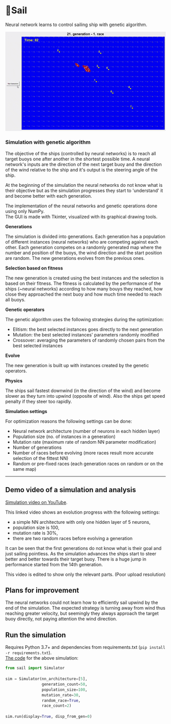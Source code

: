 # 🚢Sail

Neural network learns to control sailing ship with genetic algorithm.

[![Demo](https://github.com/kkovati/Sail/blob/master/docs/demo.gif)](https://youtu.be/wNEWmePgh4I)

### Simulation with genetic algorithm
 
The objective of the ships (controlled by neural networks) is to reach all target buoys 
one after another in the shortest possible time. 
A neural network's inputs are the direction of the next target buoy 
and the direction of the wind relative to the ship and it's output is the steering angle of the ship.

At the beginning of the simulation the neural networks do not know what is their objective but as the simulation
progresses they start to 'understand' it and become better with each generation.

The implementation of the neural networks and genetic operations done using only NumPy.<br/>
The GUI is made with Tkinter, visualized with its graphical drawing tools.
 
**Generations**
 
The simulation is divided into generations. Each generation has a population of different instances (neural networks)
who are competing against each other. Each generation competes on a randomly generated map 
where the number and position of the buoys, the wind direction and the start position are random.
The new generations evolves from the previous ones. 
 
**Selection based on fitness** 
 
The new generation is created using the best instances and the selection is based on their fitness.
The fitness is calculated by the performance of the ships (~neural networks) according to how many 
bouys they reached, how close they approached the next buoy and how much time needed to reach all buoys.
 
**Genetic operators**
 
The genetic algorithm uses the following strategies during the optimization:
 
- Elitism: the best selected instances goes directly to the next generation
- Mutation: the best selected instances' parameters randomly modified
- Crossover: averaging the parameters of randomly chosen pairs from the best selected instances 

**Evolve**

The new generation is built up with instances created by the genetic operators.

**Physics**

The ships sail fastest downwind (in the direction of the wind) and become slower as they turn into
upwind (opposite of wind). Also the ships get speed penalty if they steer too rapidly. 

**Simulation settings**

For optimization reasons the following settings can be done:

- Neural network architecture (number of neurons in each hidden layer)
- Population size (no. of instances in a generation)
- Mutation rate (maximum rate of random NN parameter modification)
- Number of generations
- Number of races before evolving (more races result more accurate selection of the fittest NN)
- Random or pre-fixed races (each generation races on random or on the same map)

---
## Demo video of a simulation and analysis

[Simulation video on YouTube](https://youtu.be/wNEWmePgh4I).

This linked video shows an evolution progress with the following settings:
- a simple NN architecture with only one hidden layer of 5 neurons, 
- population size is 100,
- mutation rate is 30%,
- there are two random races before evolving a generation

It can be seen that the first generations do not know what is their goal and just sailing pointless.
As the simulation advances the ships start to steer better and better towards their target buoy.
There is a huge jump in performance started from the 14th generation.<br/>

This video is edited to show only the relevant parts. (Poor upload resolution) 

## Plans for improvement 

The neural networks could not learn how to efficiently sail upwind by the end
of the simulation. The expected strategy is turning away from wind thus reaching greater velocity,
but seemingly they always approach the target buoy directly, not paying attention the wind direction.

## Run the simulation

Requires Python 3.7+ and dependencies from requirements.txt (```pip install -r requirements.txt```).<br>
[The code](https://github.com/kkovati/Sail/blob/master/main.py) for the above simulation:
 
```python
from sail import Simulator

sim = Simulator(nn_architecture=[5],
                generation_count=50,
                population_size=100,
                mutation_rate=30,
                random_race=True,
                race_count=2)    

sim.run(display=True, disp_from_gen=0)
```

